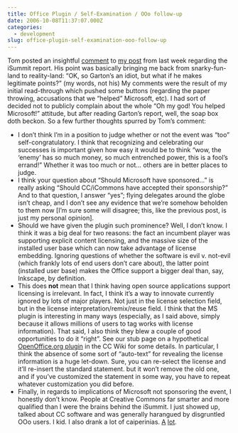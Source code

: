 ```yaml
---
title: Office Plugin / Self-Examination / OOo follow-up
date: 2006-10-08T11:37:07.000Z
categories:
  - development
slug: office-plugin-self-examination-ooo-follow-up
---
```

Tom posted an insightful [comment][1]  to [my post][2]  from last week regarding the iSummit report. His point was basically bringing me back from snarky-fun-land to reality-land: “OK, so Garton’s an idiot, but what if he makes legitimate points?” (my words, not his) My comments were the result of my initial read-through which pushed some buttons (regarding the paper throwing, accusations that we “helped” Microsoft, etc). I had sort of decided not to publicly complain about the whole “Oh my god! You helped Microsoft!” attitude, but after reading Garton’s report, well, the soap box doth beckon. So a few further thoughts spurred by Tom’s comment:

<ul class="simple">
  <li>
    I don’t think I’m in a position to judge whether or not the event was “too” self-congratulatory. I think that recognizing and celebrating our successes is important given how easy it would be to think “wow, the &#8216;enemy’ has so much money, so much entrenched power, this is a fool’s errand!” Whether it was too much or not… others are in better places to judge.
  </li>
  <li>
    I think your question about “Should Microsoft have sponsored…” is really asking “Should CC/iCommons have accepted their sponsorship?” And to that question, I answer “yes”; flying delegates around the globe isn’t cheap, and I don’t see any evidence that we’re somehow beholden to them now [I’m sure some will disagree; this, like the previous post, is just my personal opinion].
  </li>
  <li>
    Should we have given the plugin such prominence? Well, I don’t know. I think it was a big deal for two reasons: the fact an incumbent player was supporting explicit content licensing, and the massive size of the installed user base which can now take advantage of license embedding. Ignoring questions of whether the software is evil v. not-evil (which frankly lots of end users don’t care about), the latter point (installed user base) makes the Office support a bigger deal than, say, Inkscape, by definition.
  </li>
  <li>
    This does <strong>not</strong> mean that I think having open source applications support licensing is irrelevant. In fact, I think it’s a way to innovate currently ignored by lots of major players. Not just in the license selection field, but in the license interpretation/remix/reuse field. I think that the MS plugin is interesting in many ways (especially, as I said above, simply because it allows millions of users to tag works with license information). That said, I also think they blew a couple of good opportunities to do it “right”. See our stub page on a hypothetical <a class="reference external" href="http://wiki.creativecommons.org/OpenOfficeOrg_Addin">OpenOffice.org plugin</a> in the CC Wiki for some details. In particular, I think the absence of some sort of “auto-text” for revealing the license information is a huge let-down. Sure, you can re-select the license and it’ll re-insert the standard statement. but it won’t remove the old one, and if you’ve customized the statement in some way, you have to repeat whatever customization you did before.
  </li>
  <li>
    Finally, in regards to implications of Microsoft not sponsoring the event, I honestly don’t know. People at Creative Commons far smarter and more qualified than I were the brains behind the iSummit. I just showed up, talked about CC software and was generally harangued by disgruntled OOo users. I kid. I also drank a lot of caiperinias. <a class="reference external" href="http://flickr.com/photos/85084700&#64;N00/179539282/in/set-72157594184174014/">A</a> <a class="reference external" href="http://flickr.com/photos/85084700&#64;N00/179542060/in/set-72157594184174014/">lot</a>.
  </li>
</ul>



 [1]: http://yergler.net/blog/2006/10/06/critical-self-examination/#comment-7926
 [2]: http://yergler.net/blog/2006/10/06/critical-self-examination
